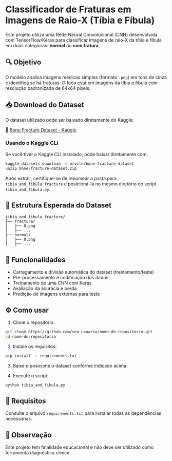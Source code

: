 # Classificador de Fraturas em Imagens de Raio-X (Tíbia e Fíbula)

Este projeto utiliza uma Rede Neural Convolucional (CNN) desenvolvida com TensorFlow/Keras para classificar imagens de raio-X da tíbia e fíbula em duas categorias: **normal** ou **com fratura**.

## 🔍 Objetivo

O modelo analisa imagens médicas simples (formato `.png`) em tons de cinza e identifica se há fraturas. O foco está em imagens da tíbia e fíbula com resolução padronizada de 64x64 pixels.

## 📥 Download do Dataset

O dataset utilizado pode ser baixado diretamente do Kaggle:

🔗 [Bone Fracture Dataset - Kaggle](https://www.kaggle.com/datasets/orvile/bone-fracture-dataset)

### Usando o Kaggle CLI

Se você tiver o Kaggle CLI instalado, pode baixar diretamente com:

```bash
kaggle datasets download -d orvile/bone-fracture-dataset
unzip bone-fracture-dataset.zip
```

Após extrair, certifique-se de renomear a pasta para `tibia_and_fibula_fracture` e posicioná-la no mesmo diretório do script `tibia_and_fibula.py`.

## 📁 Estrutura Esperada do Dataset

```
tibia_and_fibula_fracture/
├── fracture/
│   ├── 0.png
│   ├── ...
├── normal/
│   ├── 0.png
│   ├── ...
```

## 🚀 Funcionalidades

- Carregamento e divisão automática do dataset (treinamento/teste)
- Pré-processamento e codificação dos dados
- Treinamento de uma CNN com Keras
- Avaliação da acurácia e perda
- Predição de imagens externas para teste

## ⚙️ Como usar

1. Clone o repositório:

```bash
git clone https://github.com/seu-usuario/nome-do-repositorio.git
cd nome-do-repositorio
```

2. Instale os requisitos:

```bash
pip install -r requirements.txt
```

3. Baixe e posicione o dataset conforme indicado acima.

4. Execute o script:

```bash
python tibia_and_fibula.py
```

## 🧪 Requisitos

Consulte o arquivo `requirements.txt` para instalar todas as dependências necessárias.

## 📌 Observação

Este projeto tem finalidade educacional e não deve ser utilizado como ferramenta diagnóstica clínica.
